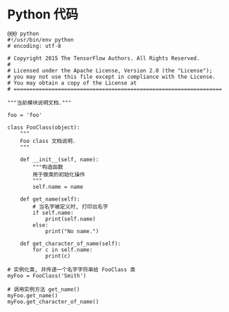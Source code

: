 <!SLIDE >
# Python 代码

    @@@ python
    #!/usr/bin/env python
    # encoding: utf-8

    # Copyright 2015 The TensorFlow Authors. All Rights Reserved.
    #
    # Licensed under the Apache License, Version 2.0 (the "License");
    # you may not use this file except in compliance with the License.
    # You may obtain a copy of the License at
    # ==================================================================

    """当前模块说明文档."""

    foo = 'foo'

    class FooClass(object):
        """
        Foo class 文档说明.
        """

        def __init__(self, name):
            """构造函数
            用于做类的初始化操作
            """
            self.name = name

        def get_name(self):
            # 当名字被定义时, 打印出名字
            if self.name:
                print(self.name)
            else:
                print("No name.")

        def get_character_of_name(self):
            for c in self.name:
                print(c)

    # 实例化类, 并传递一个名字字符串给 FooClass 类
    myFoo = FooClass('Smith')

    # 调用实例方法 get_name()
    myFoo.get_name()
    myFoo.get_character_of_name()
